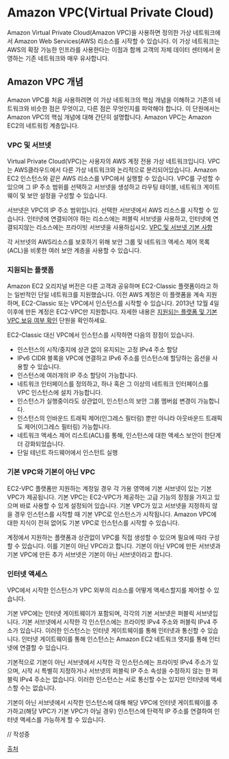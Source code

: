 # Amazon VPC(Virtual Private Cloud)
Amazon Virtual Private Cloud(Amazon VPC)을 사용하면 정의한 가상 네트워크에서 Amazon Web Services(AWS) 리소스를 시작할 수 있습니다. 이 가상 네트워크는 AWS의 확장 가능한 인프라를 사용한다는 이점과 함께 고객의 자체 데이터 센터에서 운영하는 기존 네트워크와 매우 유사합니다.

## Amazon VPC 개념
Amazon VPC를 처음 사용하려면 이 가상 네트워크의 핵심 개념을 이해하고 기존의 네트워크와 비슷한 점은 무엇이고, 다른 점은 무엇인지를 파악해야 합니다. 이 단원에서는 Amazon VPC의 핵심 개념에 대해 간단히 설명합니다.
Amazon VPC는 Amazon EC2의 네트워킹 계층입니다.

### VPC 및 서브넷
Virtual Private Cloud(VPC)는 사용자의 AWS 계정 전용 가상 네트워크입니다. VPC는 AWS클라우드에서 다른 가상 네트워크와 논리적으로 분리되어있습니다. Amazon EC2 인스턴스와 같은 AWS 리소스를 VPC에서 실행할 수 있습니다. VPC를 구성할 수 있으며 그 IP 주소 범위를 선택하고 서브넷을 생성하고 라우팅 테이블, 네트워크 게이트웨이 및 보안 설정을 구성할 수 있습니다.

서브넷은 VPC의 IP 주소 범위입니다. 선택한 서브넷에서 AWS 리소스를 시작할 수 있습니다. 인터넷에 연결되어야 하는 리소스에는 퍼블릭 서브넷을 사용하고, 인터넷에 연결되지않는 리소스에는 프라이빗 서브넷을 사용하십시오. [VPC 및 서브넷 기본 사항](http://docs.aws.amazon.com/ko_kr/AmazonVPC/latest/UserGuide/VPC_Subnets.html#vpc-subnet-basics)

각 서브넷의 AWS리소스를 보호하기 위해 보안 그룹 및 네트워크 액세스 제어 목록(ACL)을 비롯한 여러 보안 계층을 사용할 수 있습니다.

### 지원되는 플랫폼
Amazon EC2 오리지널 버전은 다른 고객과 공유하며 EC2-Classic 플랫폼이라고 하는 일반적인 단일 네트워크를 지원했습니다. 이전 AWS 계정은 이 플랫폼을 계속 지원하며, EC2-Classic 또는 VPC에서 인스턴스를 시작할 수 있습니다. 2013년 12월 4일 이후에 만든 계정은 EC2-VPC만 지원합니다. 자세한 내용은 [지원되는 플랫폼 및 기본 VPC 보유 여부 확인](http://docs.aws.amazon.com/ko_kr/AmazonVPC/latest/UserGuide/default-vpc.html#detecting-platform) 단원을 확인하세요.

EC2-Classic 대신 VPC에서 인스턴스를 시작하면 다음의 장점이 있습니다.

* 인스턴스의 시작/중지에 상관 없이 유지되는 고정 IPv4 주소 할당
* IPv6 CIDR 블록을 VPC에 연결하고 IPv6 주소를 인스턴스에 할당하는 옵션을 사용할 수 있습니다.
* 인스턴스에 여러개의 IP 주소 할당이 가능합니다.
* 네트워크 인터페이스를 정의하고, 하나 혹은 그 이상의 네트워크 인터페이스를 VPC 인스턴스에 설치 가능합니다.
* 인스턴스가 실행중이라도 상관없이, 인스턴스의 보안 그룹 멤버쉽 변경이 가능합니다.
* 인스턴스의 인바운드 트래픽 제어(인그레스 필터링) 뿐만 아니라 아웃바운드 트래픽도 제어(이그레스 필터링) 가능합니다.
* 네트워크 액세스 제어 리스트(ACL)를 통해, 인스턴스에 대한 액세스 보안이 한단계 더 강화되었습니다.
* 단일 테넌트 하드웨어에서 인스턴트 실행

### 기본 VPC와 기본이 아닌 VPC
EC2-VPC 플랫폼만 지원하는 계정일 경우 각 가용 영역에 기본 서브넷이 있는 기본 VPC가 제공됩니다. 기본 VPC는 EC2-VPC가 제공하는 고급 기능의 장점을 가지고 있으며 바로 사용할 수 있게 설정되어 있습니다. 기본 VPC가 있고 서브넷을 지정하지 않을 경우 인스턴스를 시작할 때 기본 VPC로 인스턴스가 시작됩니다. Amazon VPC에 대한 지식이 전혀 없어도 기본 VPC로 인스턴스를 시작할 수 있습니다.

계정에서 지원하는 플랫폼과 상관없이 VPC를 직접 생성할 수 있으며 필요에 따라 구성할 수 있습니다. 이를 기본이 아닌 VPC라고 합니다. 기본이 아닌 VPC에 만든 서브넷과 기본 VPC에 만든 추가 서브넷은 기본이 아닌 서브넷이라고 합니다.

### 인터넷 액세스
VPC에서 시작한 인스턴스가 VPC 외부의 리소스를 어떻게 액세스할지를 제어할 수 있습니다.

기본 VPC에는 인터넷 게이트웨이가 포함되며, 각각의 기본 서브넷은 퍼블릭 서브넷입니다. 기본 서브넷에서 시작한 각 인스턴스에는 프라이빗 IPv4 주소와 퍼블릭 IPv4 주소가 있습니다. 이러한 인스턴스는 인터넷 게이트웨이를 통해 인터넷과 통신할 수 있습니다. 인터넷 게이트웨이를 통해 인스턴스는 Amazon EC2 네트워크 엣지를 통해 인터넷에 연결할 수 있습니다.

기본적으로 기본이 아닌 서브넷에서 시작한 각 인스턴스에는 프라이빗 IPv4 주소가 있으며, 시작 시 특별히 지정하거나 서브넷의 퍼블릭 IP 주소 속성을 수정하지 않는 한 퍼블릭 IPv4 주소는 없습니다. 이러한 인스턴스는 서로 통신할 수는 있지만 인터넷에 액세스할 수는 없습니다.

기본이 아닌 서브넷에서 시작한 인스턴스에 대해 해당 VPC에 인터넷 게이트웨이를 추가하고(해당 VPC가 기본 VPC가 아닐 경우) 인스턴스에 탄력적 IP 주소를 연결하여 인터넷 액세스를 가능하게 할 수 있습니다.

// 작성중




[출처](http://docs.aws.amazon.com/ko_kr/AmazonVPC/latest/UserGuide/VPC_Introduction.html)
